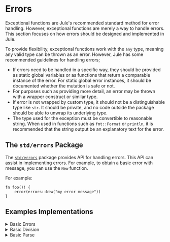 # Errors

Exceptional functions are Jule's recommended standard method for error handling. However, exceptional functions are merely a way to handle errors. This section focuses on how errors should be designed and implemented in Jule.

To provide flexibility, exceptional functions work with the `any` type, meaning any valid type can be thrown as an error. However, Jule has some recommended guidelines for handling errors;
- If errors need to be handled in a specific way, they should be provided as static global variables or as functions that return a comparable instance of the error. For static global error instances, it should be documented whether the mutation is safe or not.
- For purposes such as providing more detail, an error may be thrown with a wrapper construct or similar type.
- If error is not wrapped by custom type, it should not be a distinguishable type like `str`. It should be private, and no code outside the package should be able to unwrap its underlying type.
- The type used for the exception must be convertible to reasonable string. When used in functions such as `fmt::Format` or `println`, it is recommended that the string output be an explanatory text for the error.

## The `std/errors` Package

The [`std/errors`](/std/errors) package provides API for handling errors. This API can assist in implementing errors. For example, to obtain a basic error with message, you can use the `New` function.

For example:
```jule
fn foo()! {
	error(errors::New("my error message"))
}
```

## Examples Implementations

<details>
<summary>Basic Errors</summary>

```jule
use "std/errors"

fn set(mut i: &int, x: int)! {
	if i == nil {
		error(errors::New("could not set: i == nil"))
	}
	*i = x
}

fn main() {
	set(nil, 10)!
}
```
</details>

<details>
<summary>Basic Division</summary>

```jule
use "std/errors"
use "std/math"

// Division errors.
// Mutation is not safe.
let mut ErrDivByZero = errors::New("divide by zero")
let mut ErrOverflow = errors::New("denominator overflow")

fn magicDiv(a: f64, b: f64)!: f64 {
	if b == 0 {
		error(ErrDivByZero)
	}
	if b > 100 {
		error(ErrOverflow)
	}
	ret a / b
}

fn main() {
	let x = magicDiv(5, 200) else {
		mut r := f64(0)
		match error {
		| ErrDivByZero:
			r = math::NaN()
		| ErrOverflow:
			r = 0
		}
		use r
	}
	println(x)
}
```
</details>

<details>
<summary>Basic Parse</summary>

```jule
use "std/conv"
use "std/fmt"

struct ParseError {
	Column: int
	Input:  str
	Err:    str
}

impl ParseError {
	fn Str(*self): str {
		ret fmt::Format("{} {}: {}",
			self.Err, self.Input, str(self.Input[self.Column]))
	}
}

fn parseNumeric(s: str)!: int {
	for i, r in s {
		if '0' > r || r > '9' {
			error(&ParseError{
				Column: i,
				Input: s,
				Err: "undefined token",
			})
		}
	}
	ret conv::Atoi(s) else { error(error) }
}

fn main() {
	parseNumeric("12345abc")!
}
```
</details>